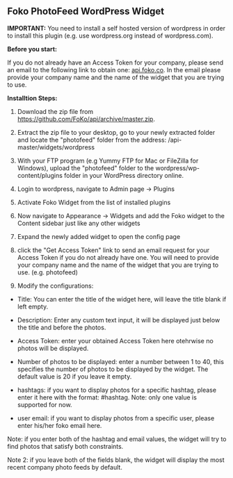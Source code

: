 Foko PhotoFeed WordPress Widget
-------------------------------

**IMPORTANT:** You need to install a self hosted version of wordpress in order to install this plugin (e.g. use wordpress.org instead of wordpress.com).

**Before you start:** 
<p>
If you do not already have an Access Token for your company, please send an email to the following link to obtain one:
<a href="mailto:api.foko.co?Subject=Request%20Access%20Token" target="_top">
api.foko.co</a>. In the email please provide your company name and the name of the widget that you are trying to use.
</p>

**Installtion Steps:**

1. Download the zip file from https://github.com/FoKo/api/archive/master.zip.

2. Extract the zip file to your desktop, go to your newly extracted folder and locate the "photofeed" folder from the address: /api-master/widgets/wordpress

3. With your FTP program (e.g Yummy FTP for Mac or FileZilla for Windows), upload the "photofeed" folder to the wordpress/wp-content/plugins folder in your WordPress directory online.

4. Login to wordpress, navigate to Admin page -> Plugins

5. Activate Foko Widget from the list of installed plugins

6. Now navigate to Appearance -> Widgets and add the Foko widget to the Content sidebar just like any other widgets

7. Expand the newly added widget to open the config page

8. click the "Get Access Token" link to send an email request for your Access Token if you do not already have one. You will need to provide your company name and the name of the widget that you are trying to use. (e.g. photofeed)

9. Modify the configurations:
  - Title: You can enter the title of the widget here, will leave the title blank if left empty.
  
  - Description: Enter any custom text input, it will be displayed just below the title and before the photos.
  
  - Access Token: enter your obtained Access Token here otehrwise no photos will be displayed.
  
  - Number of photos to be displayed: enter a number between 1 to 40, this specifies the number of photos to be displayed by the widget. The default value is 20 if you leave it empty.
  
  - hashtags: if you want to display photos for a specific hashtag, please enter it here with the format: #hashtag. Note: only one value is supported for now.
  
  - user email: if you want to display photos from a specific user, please enter his/her foko email here.
  
  Note: if you enter both of the hashtag and email values, the widget will try to find photos that satisfy both constraints.
  
  Note 2: if you leave both of the fields blank, the widget will display the most recent company photo feeds by default.
